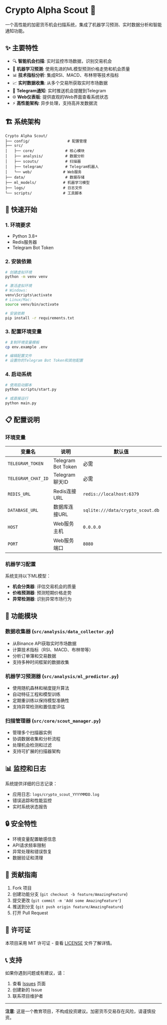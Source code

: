 # Crypto Alpha Scout 🚀

一个高性能的加密货币机会扫描系统，集成了机器学习预测、实时数据分析和智能通知功能。

## ✨ 主要特性

- 🔍 **智能机会扫描**: 实时监控市场数据，识别交易机会
- 🤖 **机器学习预测**: 使用先进的ML模型预测价格走势和机会质量
- 📊 **技术指标分析**: 集成RSI、MACD、布林带等技术指标
- 📈 **实时数据收集**: 从多个交易所获取实时市场数据
- 📱 **Telegram通知**: 实时推送机会提醒到Telegram
- 🌐 **Web仪表板**: 提供直观的Web界面查看系统状态
- ⚡ **高性能架构**: 异步处理，支持高并发数据流

## 🏗️ 系统架构

```
Crypto Alpha Scout/
├── config/                 # 配置管理
├── src/
│   ├── core/              # 核心模块
│   ├── analysis/          # 数据分析
│   ├── scouts/            # 扫描器
│   ├── telegram/          # Telegram机器人
│   └── web/              # Web服务
├── data/                  # 数据存储
├── ml_models/            # 机器学习模型
├── logs/                 # 日志文件
└── scripts/              # 工具脚本
```

## 🚀 快速开始

### 1. 环境要求

- Python 3.8+
- Redis服务器
- Telegram Bot Token

### 2. 安装依赖

```bash
# 创建虚拟环境
python -m venv venv

# 激活虚拟环境
# Windows:
venv\Scripts\activate
# Linux/Mac:
source venv/bin/activate

# 安装依赖
pip install -r requirements.txt
```

### 3. 配置环境变量

```bash
# 复制环境变量模板
cp env.example .env

# 编辑配置文件
# 设置你的Telegram Bot Token和其他配置
```

### 4. 启动系统

```bash
# 使用启动脚本
python scripts/start.py

# 或直接运行
python main.py
```

## 📋 配置说明

### 环境变量

| 变量名 | 说明 | 默认值 |
|--------|------|--------|
| `TELEGRAM_TOKEN` | Telegram Bot Token | 必需 |
| `TELEGRAM_CHAT_ID` | Telegram聊天ID | 必需 |
| `REDIS_URL` | Redis连接URL | `redis://localhost:6379` |
| `DATABASE_URL` | 数据库连接URL | `sqlite:///data/crypto_scout.db` |
| `HOST` | Web服务主机 | `0.0.0.0` |
| `PORT` | Web服务端口 | `8080` |

### 机器学习配置

系统支持以下ML模型：

- **机会分类器**: 评估交易机会的质量
- **价格预测器**: 预测短期价格走势
- **异常检测器**: 识别异常市场行为

## 🔧 功能模块

### 数据收集器 (`src/analysis/data_collector.py`)

- 从Binance API获取实时市场数据
- 计算技术指标（RSI、MACD、布林带等）
- 分析订单簿和交易数据
- 支持多种时间框架的数据收集

### 机器学习预测器 (`src/analysis/ml_predictor.py`)

- 使用随机森林和梯度提升算法
- 自动特征工程和模型训练
- 定期重训练以保持模型准确性
- 支持异常检测和置信度评估

### 扫描管理器 (`src/core/scout_manager.py`)

- 管理多个扫描器实例
- 协调数据收集和分析流程
- 处理机会检测和过滤
- 支持可扩展的扫描器架构

## 📊 监控和日志

系统提供详细的日志记录：

- 应用日志: `logs/crypto_scout_YYYYMMDD.log`
- 错误追踪和性能监控
- 实时系统状态报告

## 🔒 安全特性

- 环境变量配置敏感信息
- API请求频率限制
- 异常处理和错误恢复
- 数据验证和清理

## 🤝 贡献指南

1. Fork 项目
2. 创建功能分支 (`git checkout -b feature/AmazingFeature`)
3. 提交更改 (`git commit -m 'Add some AmazingFeature'`)
4. 推送到分支 (`git push origin feature/AmazingFeature`)
5. 打开 Pull Request

## 📄 许可证

本项目采用 MIT 许可证 - 查看 [LICENSE](LICENSE) 文件了解详情。

## 📞 支持

如果你遇到问题或有建议，请：

1. 查看 [Issues](../../issues) 页面
2. 创建新的 Issue
3. 联系项目维护者

---

**注意**: 这是一个教育项目，不构成投资建议。加密货币交易存在风险，请谨慎投资。 